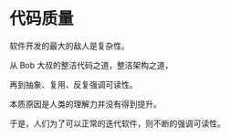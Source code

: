 # 代码质量

软件开发的最大的敌人是复杂性。

从 Bob 大叔的整洁代码之道，整洁架构之道，

再到抽象、复用、反复强调可读性。

本质原因是人类的理解力并没有得到提升。

于是，人们为了可以正常的迭代软件，则不断的强调可读性。

